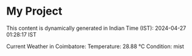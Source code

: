# My Project

This content is dynamically generated in Indian Time (IST): 2024-04-27 01:28:17 IST


Current Weather in Coimbatore:
Temperature: 28.88 °C
Condition: mist
